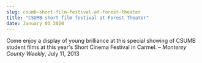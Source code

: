```yaml
---
slug: csumb-short-film-festival-at-forest-theater
title: "CSUMB short film festival at Forest Theater"
date: January 01 2020
---
```


 
<p>
  Come enjoy a display of young brilliance at this special showing of CSUMB
  student films at this year's Short Cinema Festival in Carmel. –
  <em>Monterey County Weekly</em>, July 11, 2013
</p>
 
